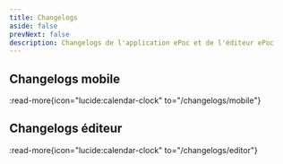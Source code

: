 ```yaml
---
title: Changelogs
aside: false
prevNext: false
description: Changelogs de l'application ePoc et de l'éditeur ePoc
---
```


## Changelogs mobile
:read-more{icon="lucide:calendar-clock" to="/changelogs/mobile"}

## Changelogs éditeur
:read-more{icon="lucide:calendar-clock" to="/changelogs/editor"}

